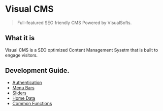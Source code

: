 
# Visual CMS

> Full-featured SEO friendly CMS Powered by VisualSofts.

## What it is

Visual CMS is a SEO optimized Content Management Sysetm that is built to engage visitors.

## Development Guide.
 * [Authentication](authentication.md)
 * [Menu Bars](menus.md)
 * [Sliders](sliders.md)
 * [Home Data](home-data.md)
 * [Common Functions](commonfunctions.md)



